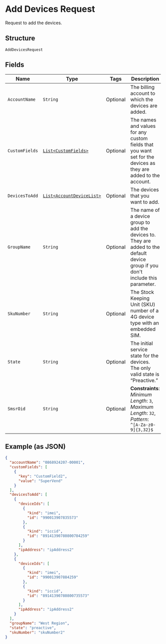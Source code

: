 
# Add Devices Request

Request to add the devices.

## Structure

`AddDevicesRequest`

## Fields

| Name | Type | Tags | Description | Getter | Setter |
|  --- | --- | --- | --- | --- | --- |
| `AccountName` | `String` | Optional | The billing account to which the devices are added. | String getAccountName() | setAccountName(String accountName) |
| `CustomFields` | [`List<CustomFields>`](../../doc/models/custom-fields.md) | Optional | The names and values for any custom fields that you want set for the devices as they are added to the account. | List<CustomFields> getCustomFields() | setCustomFields(List<CustomFields> customFields) |
| `DevicesToAdd` | [`List<AccountDeviceList>`](../../doc/models/account-device-list.md) | Optional | The devices that you want to add. | List<AccountDeviceList> getDevicesToAdd() | setDevicesToAdd(List<AccountDeviceList> devicesToAdd) |
| `GroupName` | `String` | Optional | The name of a device group to add the devices to. They are added to the default device group if you don't include this parameter. | String getGroupName() | setGroupName(String groupName) |
| `SkuNumber` | `String` | Optional | The Stock Keeping Unit (SKU) number of a 4G device type with an embedded SIM. | String getSkuNumber() | setSkuNumber(String skuNumber) |
| `State` | `String` | Optional | The initial service state for the devices. The only valid state is “Preactive.” | String getState() | setState(String state) |
| `SmsrOid` | `String` | Optional | **Constraints**: *Minimum Length*: `3`, *Maximum Length*: `32`, *Pattern*: `^[A-Za-z0-9]{3,32}$` | String getSmsrOid() | setSmsrOid(String smsrOid) |

## Example (as JSON)

```json
{
  "accountName": "0868924207-00001",
  "customFields": [
    {
      "key": "CustomField2",
      "value": "SuperVend"
    }
  ],
  "devicesToAdd": [
    {
      "deviceIds": [
        {
          "kind": "imei",
          "id": "990013907835573"
        },
        {
          "kind": "iccid",
          "id": "89141390780800784259"
        }
      ],
      "ipAddress": "ipAddress2"
    },
    {
      "deviceIds": [
        {
          "kind": "imei",
          "id": "990013907884259"
        },
        {
          "kind": "iccid",
          "id": "89141390780800735573"
        }
      ],
      "ipAddress": "ipAddress2"
    }
  ],
  "groupName": "West Region",
  "state": "preactive",
  "skuNumber": "skuNumber2"
}
```


